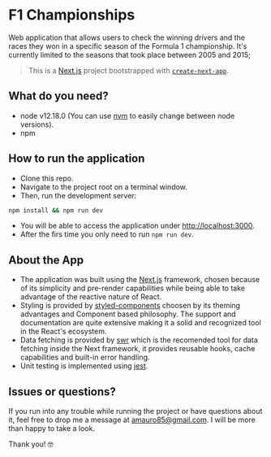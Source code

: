 # F1 Championships

Web application that allows users to check the winning drivers and the races they won in a specific season of the Formula 1 championship. It's currently limited to the seasons that took place between 2005 and 2015;

> This is a [Next.js](https://nextjs.org/) project bootstrapped with [`create-next-app`](https://github.com/vercel/next.js/tree/canary/packages/create-next-app).

## What do you need?

- node v12.18.0 (You can use [nvm](https://github.com/nvm-sh/nvm) to easily change between node versions).
- npm

## How to run the application

- Clone this repo.
- Navigate to the project root on a terminal window.
- Then, run the development server:
```bash
npm install && npm run dev
```
- You will be able to access the application under [http://localhost:3000](http://localhost:3000).
- After the firs time you only need to run `npm run dev`.

## About the App

- The application was built using the [Next.js](https://nextjs.org/) framework, chosen because of its simplicity and pre-render capabilities while being able to take advantage of the reactive nature of React.
- Styling is provided by [styled-components](https://styled-components.com/) choosen by its theming advantages and Component based philosophy. The support and documentation are quite extensive making it a solid and recognized tool in the React's ecosystem.
- Data fetching is provided by [swr](https://swr.vercel.app/) which is the recomended tool for data fetching inside the Next framework, it provides reusable hooks, cache capabilities and built-in error handling.
- Unit testing is implemented using [jest](https://jestjs.io/).

## Issues or questions?

If you run into any trouble while running the project or have questions about it, feel free to drop me a message at [amauro85@gmail.com](mailto:amauro85@gmail.com). I will be more than happy to take a look.

Thank you! 🤓